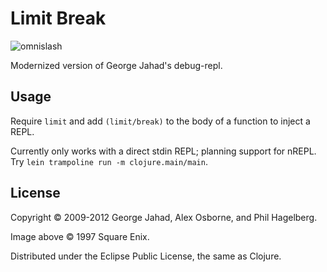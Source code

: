 # Limit Break

<img src="http://p.hagelb.org/limit-break.jpg" alt="omnislash" />

Modernized version of George Jahad's debug-repl.

## Usage

Require `limit` and add `(limit/break)` to the body of a function to
inject a REPL.

Currently only works with a direct stdin REPL; planning support for
nREPL. Try `lein trampoline run -m clojure.main/main`.

## License

Copyright © 2009-2012 George Jahad, Alex Osborne, and Phil Hagelberg.

Image above © 1997 Square Enix.

Distributed under the Eclipse Public License, the same as Clojure.
